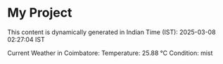 # My Project

This content is dynamically generated in Indian Time (IST): 2025-03-08 02:27:04 IST


Current Weather in Coimbatore:
Temperature: 25.88 °C
Condition: mist
